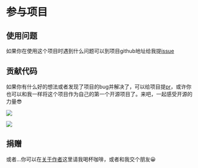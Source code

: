 # 参与项目

## 使用问题
如果你在使用这个项目时遇到什么问题可以到项目github地址给我提[issue](https://github.com/jsyang666/jsyang-admin/issues)

## 贡献代码
如果你有什么好的想法或者发现了项目的bug并解决了，可以给项目提[pr](https://github.com/jsyang666/jsyang-admin/pulls)，或许你也可以和我一样将这个项目作为自己的第一个开源项目了。来吧，一起感受开源的力量😎

<a data-fancybox title="" href="https://gitee.com/hyy930256283/imgbed/raw/master/blog/20200502182643.png">![](https://gitee.com/hyy930256283/imgbed/raw/master/blog/20200502182643.png)</a>

<a data-fancybox title="" href="https://gitee.com/hyy930256283/imgbed/raw/master/blog/20200502182839.png">![](https://gitee.com/hyy930256283/imgbed/raw/master/blog/20200502182839.png)</a>

## 捐赠
或者...你可以在[关于作者](/me)这里请我喝杯咖啡，或者和我交个朋友😀